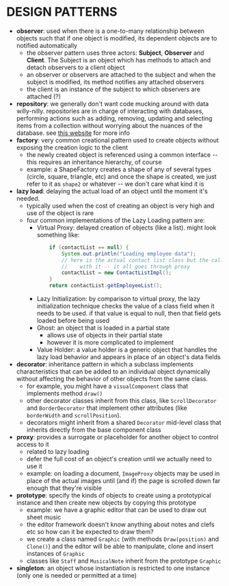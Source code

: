 # DESIGN PATTERNS

* **observer**: used when there is a one-to-many relationship between objects such that if one object is modified, its dependent objects are to notified automatically
	- the observer pattern uses three actors: **Subject**, **Observer** and **Client**. The Subject is an object which has methods to attach and detach observers to a client object
	- an observer or observers are attached to the subject and when the subject is modified, its method notifies any attached observers
	- the client is an instance of the subject to which observers are attached (?)
* **repository**: we generally don't want code mucking around with data willy-nilly. repositories are in charge of interacting with databases, performing actions such as adding, removing, updating and selecting items from a collection without worrying about the nuances of the database. see [this website](https://deviq.com/repository-pattern/) for more info
* **factory**: very common creational pattern used to create objects without exposing the creation logic to the client
	- the newly created object is referenced using a common interface -- this requires an inheritance hierarchy, of course
	- example: a ShapeFactory creates a shape of any of several types (circle, square, triangle, etc) and once the shape is created, we just refer to it as `shape2` or whatever -- we don't care what kind it is
* **lazy load**: delaying the actual load of an object until the moment it's needed.
	- typically used when the cost of creating an object is very high and use of the object is rare
	- four common implementations of the Lazy Loading pattern are:
		* Virtual Proxy: delayed creation of objects (like a list). might look something like:
			```java
				if (contactList == null) {
					System.out.println("Loading employee data");
					// here is the actual contact list class but the calling procedure never actually interacts
					//    with it -- it all goes through proxy
					contactList = new ContactListImpl();
				}
				return contactList.getEmployeeList();
			```
		* Lazy Initialization: by comparison to virtual proxy, the lazy initialization technique checks the value of a class field when it needs to be used. if that value is equal to null, then that field gets loaded before being used
		* Ghost: an object that is loaded in a partial state
			- allows use of objects in their partial state
			- however it is more complicated to implement
		* Value Holder: a value holder is a generic object that handles the lazy load behavior and appears in place of an object's data fields
* **decorator**: inheritance pattern in which a subclass implements characteristics that can be added to an individual object dynamically without affecting the behavior of other objects from the same class.
	- for example, you might have a `visualComponent` class that implements method `draw()`
	- other decorator classes inherit from this class, like `ScrollDecorator` and `BorderDecorator` that implement other attributes (like `borderWidth` and `scrollPosition`).
	- decorators might inherit from a shared `Decorator` mid-level class that inherits directly from the base component class
* **proxy**: provides a surrogate or placeholder for another object to control access to it
	- related to lazy loading
	- defer the full cost of an object's creation until we actually need to use it
	- example: on loading a document, `ImageProxy` objects may be used in place of the actual images until (and if) the page is scrolled down far enough that they're visible
* **prototype**: specify the kinds of objects to create using a prototypical instance and then create new objects by copying this prototype
	- example: we have a graphic editor that can be used to draw out sheet music
	- the editor framework doesn't know anything about notes and clefs etc so how can it be expected to draw them?
	- we create a class named `Graphic` (with methods `Draw(position)` and `Clone()`) and the editor will be able to manipulate, clone and insert instances of `Graphic`
	- classes like `Staff` and `MusicalNote` inherit from the prototype `Graphic`
* **singleton**: an object whose instantiation is restricted to one instance (only one is needed or permitted at a time)

